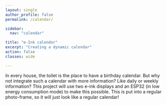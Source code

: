 ```yaml
---
layout: single
author_profile: false
permalink: /calendar/

sidebar:
  nav: "calendar"

title: "e-Ink calendar"
excerpt: "Creating a dynamic calendar"
action: false
classes: wide

---
```

In every house, the toilet is the place to have a birthday calendar. But why not integrate such a calendar with more information? Like daily or weekly information? This project will use two e-ink displays and an ESP32 (in low energy consumption mode) to make this possible. This is put into a regular photo-frame, so it will just look like a regular calendar!
